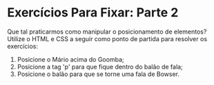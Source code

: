 # Exercícios Para Fixar: Parte 2

Que tal praticarmos como manipular o posicionamento de elementos? Utilize o HTML e CSS a seguir como ponto de partida para resolver os exercícios:

1. Posicione o Mário acima do Goomba;
2. Posicione a tag 'p' para que fique dentro do balão de fala;
3. Posicione o balão para que se torne uma fala de Bowser.
